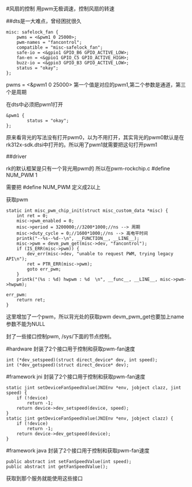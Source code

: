 #风扇的控制
用pwm无极调速，控制风扇的转速

##dts是一大难点，曾经困扰很久

	misc: safelock_fan {
		pwms = <&pwm1 0 25000>;
		pwm-names = "fancontrol";
        compatible = "misc-safelock_fan";
		safe-io = <&gpio1 GPIO_B6 GPIO_ACTIVE_LOW>;
		fan-en = <&gpio1 GPIO_C5 GPIO_ACTIVE_HIGH>;
		buzz-io = <&gpio3 GPIO_B3 GPIO_ACTIVE_LOW>;
		status = "okay";
	};

pwms = <&pwm1 0 25000> 第一个值是对应的pwm1,第二个参数是通道，第三个是周期

在dts中必须把pwm1打开

	&pwm1 {
	        status = "okay";
	};

原来看背光的写法没有打开pwm0，以为不用打开，其实背光的pwm0默认是在rk312x-sdk.dtsi中打开的。所以用了pwm1就需要把这句打开pwm1

##driver

rk的默认框架是只有一个背光用pwm的 所以在pwm-rockchip.c  \#define NUM_PWM		                  1

需要把 \#define NUM_PWM 定义成2以上

获取pwm

	static int misc_pwm_chip_init(struct misc_custom_data *misc) {
		int ret = 0;
		misc->pwm_enabled = 0;
		misc->period = 3200000;//3200*1000;//ns --> 周期
		misc->duty_cycle = 0;//1600*1000;//ns --> 高电平时间
		printk("--%s--%d--\n", __FUNCTION__, __LINE__);
		misc->pwm = devm_pwm_get(misc->dev, "fancontrol");
		if (IS_ERR(misc->pwm)) {
			dev_err(misc->dev, "unable to request PWM, trying legacy API\n");
			ret = PTR_ERR(misc->pwm);
			goto err_pwm;
		}
		printk("(%s : %d) hwpwm : %d  \n", __func__, __LINE__, misc->pwm->hwpwm);
	
	err_pwm:	
		return ret;
	}
这里增加了一个pwm，所以背光处的获取pwm devm_pwm_get也要加上name 参数不能为NULL

封了一些接口控制pwm, /sys/下面的节点控制。

#hardware
封装了2个接口用于控制和获取pwm-fan速度

	int (*dev_setspeed)(struct direct_device* dev, int speed);
	int (*dev_getspeed)(struct direct_device* dev);


#framework jni
封装了2个接口用于控制和获取pwm-fan速度

	static jint setDeviceFanSpeedValue(JNIEnv *env, jobject clazz, jint speed) {
		if (!device)
			return -1;
		return device->dev_setspeed(device, speed);
	}
	static jint getDeviceFanSpeedValue(JNIEnv *env, jobject clazz) {
		if (!device)
			return -1;
		return device->dev_getspeed(device);
	}

#framework java
封装了2个接口用于控制和获取pwm-fan速度

	public abstract int setFanSpeedValue(int speed);
    public abstract int getFanSpeedValue();


获取到那个服务就能使用这些接口



